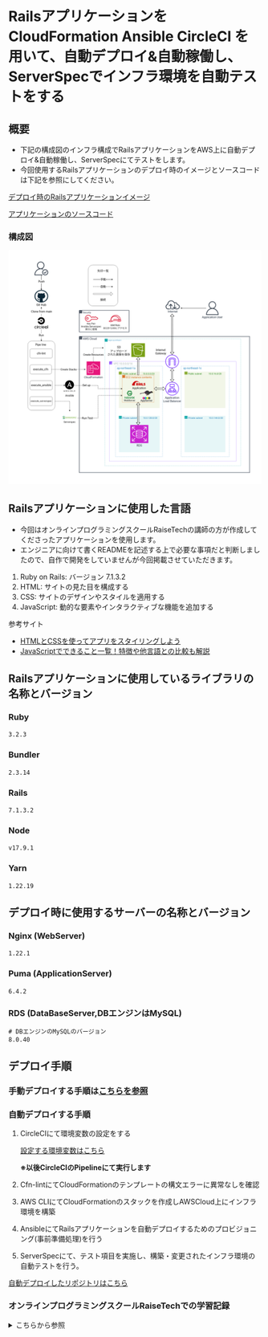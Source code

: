 # Railsアプリケーションを CloudFormation Ansible CircleCI を用いて、自動デプロイ&自動稼働し、ServerSpecでインフラ環境を自動テストをする
## 概要

* 下記の構成図のインフラ構成でRailsアプリケーションをAWS上に自動デプロイ&自動稼働し、ServerSpecにてテストをします。
* 今回使用するRailsアプリケーションのデプロイ時のイメージとソースコードは下記を参照にしてください。

[デプロイ時のRailsアプリケーションイメージ](https://lecture13-evdence-app.s3.ap-northeast-1.amazonaws.com/Screen+recording+2024-12-22+21.25.34.webm)

[アプリケーションのソースコード](https://github.com/yuta-ushijima/raisetech-live8-sample-app)

### 構成図
![](lecture13/images/01_AWS_Architecture_Diagram.png)

## Railsアプリケーションに使用した言語
* 今回はオンラインプログラミングスクールRaiseTechの講師の方が作成してくださったアプリケーションを使用します。
* エンジニアに向けて書くREADMEを記述する上で必要な事項だと判断しましたので、自作で開発をしていませんが今回掲載させていただきます。

1. Ruby on Rails: バージョン 7.1.3.2
2. HTML: サイトの見た目を構成する
3. CSS: サイトのデザインやスタイルを適用する
4. JavaScript: 動的な要素やインタラクティブな機能を追加する

参考サイト
* [HTMLとCSSを使ってアプリをスタイリングしよう](https://railsgirls.jp/html-and-css)
* [JavaScriptでできること一覧！特徴や他言語との比較も解説](https://career.levtech.jp/guide/knowhow/article/700/)
## Railsアプリケーションに使用しているライブラリの名称とバージョン

### Ruby 
```
3.2.3
```
### Bundler
```
2.3.14
```
### Rails
```
7.1.3.2
```
### Node
```
v17.9.1
```
### Yarn
```
1.22.19
```

## デプロイ時に使用するサーバーの名称とバージョン
### Nginx (WebServer)
```
1.22.1
```
### Puma (ApplicationServer) 
```
6.4.2
```
### RDS (DataBaseServer,DBエンジンはMySQL)
```
# DBエンジンのMySQLのバージョン
8.0.40
```

## デプロイ手順
### 手動デプロイする手順は[こちらを参照](lecture5.md)
### 自動デプロイする手順

1. CircleCIにて環境変数の設定をする

    [設定する環境変数はこちら](https://github.com/tushiko23/tushima-raisetech-task/blob/main/lecture13.md?plain=1#L120C1-L120C31)

    **※以後CircleCIのPipelineにて実行します**

2. Cfn-lintにてCloudFormationのテンプレートの構文エラーに異常なしを確認

3. AWS CLIにてCloudFormationのスタックを作成しAWSCloud上にインフラ環境を構築

4. AnsibleにてRailsアプリケーションを自動デプロイするためのプロビジョニング(事前準備処理)を行う

5. ServerSpecにて、テスト項目を実施し、構築・変更されたインフラ環境の自動テストを行う。

[自動デプロイしたリポジトリはこちら](https://github.com/tushiko23/circleci-rails-app)


### オンラインプログラミングスクールRaiseTechでの学習記録

<details><summary>こちらから参照</summary>

|講義|学習内容|課題内容と記録|備考|
|---|-----|-----|-----|
|第1回|学習のマインドセット<br>AWSアカウント作成<br>IAMユーザの作成・推薦設定<br>Cloud9の作成|ルートユーザーとIAMユーザーをMFA有効化<br>BillingをIAMユーザで閲覧できるように設定<br>Cloud9環境下のRubyにて"HelloWorld"の出力<br>※リポジトリにはなし|AdministratorAccess 権限の IAM ユーザーを作成→以後の課題ではこのIAMユーザを使用します|
|第2回|バージョン管理システム "github"の使い方<br>MarkDown記法|Githubにて、Pull Request の発行と完了報告<br>MergeとCollaboratorへの追加の仕方<br>[lecture2.md](./lecture2.md)|学習記録用リポジトリは今後、[tushima-raisetech-task](https://github.com/tushiko23/tushima-raisetech-task)に記録します|
|第3回|Webアプリケーションが稼働する仕組み<br>APPサーバ・DBサーバ<br>構成管理ツール|Cloud9環境でRailsアプリケーションを手動構築でデプロイ<br>[lecture3.md](./lecture3-images.md)||
|第4回|IAMでの権限管理<br>マネジメントコンソールにてAWS環境手動構築|VPC・サブネットをはじめとするネットワークの構築<br>キーペア・EC2・RDSの作成<br>EC2にSSH接続・EC2からRDSに接続確認<br>[lecture4.md](./lecture-4-modify.md)|今回は、Cloud9環境下からEC2にSSH接続していますが、第5回以降はローカルPCからSSH接続します|
|第5回|EC2にRailsアプリケーションをデプロイ<br>ELBを用いた冗長化・負荷分散<br>S3の役割<br>AWS構成図の作成|EC2にRailsアプリケーションのデプロイ<br>ALB構成を加えて冗長化してデプロイ<br>S3に画像の保存先を変更<br>[lecture5.md](./lecture5.md)|ここからCloud9を使用せずローカルPCを使用|
|第6回|AWSでの証跡、ロギングツール<br>AWSでの監視、通知ツール<br>AWSでのコスト管理ツール|AWSを利用した日の記録をCloudTrailのイベントから抽出<br>CloudWatchアラームにて、ALBのアラーム設定し、メール通知する<br>AWS Pricing CalculatorにてAWS利用料の見積の作成と,AWS Billingを用いて現在の利用料を報告する<br>[lecture6](./lecture6.md)||
|第7回|AWSでのセキュリティ対策|第4・5回で作成した環境で考えられる脆弱性をまとめる<br>[lecture7](./lecture7.md)||
|第8回|ライブコーディング第4回〜第5回①|課題なし 第4回 第5回の復習||
|第9回|ライブコーディング第4回〜第5回②|課題なし 第4回 第5回の復習||
|第10回|インフラ自動化<br>IaCツールCloudFormationの使用|CloudFormationにて、第5回の環境構築<br>(アプリケーションの実装はなし)|同じIaCツールTerraformでの実装は下記参照|
|第11回|テスト駆動開発(TestDrivenDevelopment:TDD)<br>ServerSpecにてインフラ環境を自動テスト|ServerSpecにて第10回で構築したインフラ環境に自動テストを導入して成功させる<br>[lecture11](./lecture11.md)|10回課題で構築したEC2内で実行。SSH接続を使用せずlocalhostでの実行。|
|第12回|IaCツールTerraformの解説<br>DevOpsの考え方について<br>CI/CDツールの使用|CI/CDツールCircleCIを導入する<br>第10回課題内のCloudFormationのテンプレートに対して、cfn-lintを実行するジョブを組み込み成功させる<br>[lecture12](./lecture12.md)|cfn-lintで検出した警告とEOFエラーを解消するためテンプレートを一部修正しています|
|第13回|構成管理(プロビジョニング)ツール<br>Ansibleの導入<br>CI/CDツールCircleCIとの連携|CI/CDツールCircleCI内にCloudFormation,Ansible,ServerSpecのジョブを組み込み,Railsアプリケーションを自動デプロイ&自動稼働とインフラ環境の自動テストを成功させる<br>[lecture13](./lecture13.md)|Ansibleのみでの実行時のコントロールノードはAmazonlinux2022をOSとするEC2を利用。<br>ServerSpecはSSH接続。|
|第14回|ライブコーディング第13回①|READMEの訂正やこれまでの課題の記録を総括し,ポートフォリオの作成||
|第15回|ライブコーディング第13回②|READMEの訂正やこれまでの課題の記録を総括し,ポートフォリオの作成||
|第16回|現場に出るにあたっての必要な技術と知識<br>現場での立ち振る舞い<br>就職・転職で優位に立つために|課題なし <br>転職活動・現場に出るための準備|

</details>
